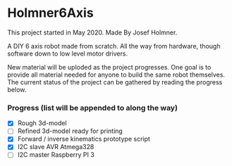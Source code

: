 # Holmner6Axis

This project started in May 2020. Made By Josef Holmner.

A DIY 6 axis robot made from scratch. All the way from hardware, though software down to low level motor drivers.

New material will be uploded as the project progresses. One goal is to provide all material needed for anyone to build the same robot themselves. The current status of the project can be gathered by reading the progress below.

### Progress (list will be appended to along the way)
- [x] Rough 3d-model
- [ ] Refined 3d-model ready for printing
- [x] Forward / inverse kinematics prototype script
- [x] I2C slave AVR Atmega328
- [ ] I2C master Raspberry PI 3
